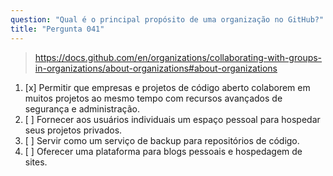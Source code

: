 ```yaml
---
question: "Qual é o principal propósito de uma organização no GitHub?"
title: "Pergunta 041"
---
```


> https://docs.github.com/en/organizations/collaborating-with-groups-in-organizations/about-organizations#about-organizations
1. [x] Permitir que empresas e projetos de código aberto colaborem em muitos projetos ao mesmo tempo com recursos avançados de segurança e administração.
1. [ ] Fornecer aos usuários individuais um espaço pessoal para hospedar seus projetos privados.
1. [ ] Servir como um serviço de backup para repositórios de código.
1. [ ] Oferecer uma plataforma para blogs pessoais e hospedagem de sites.
